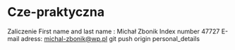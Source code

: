 # Cze-praktyczna
Zaliczenie
First name and last name : Michał Zbonik
Index number 47727
E-mail adress: michal-zbonik@wp.pl
git push origin personal_details
